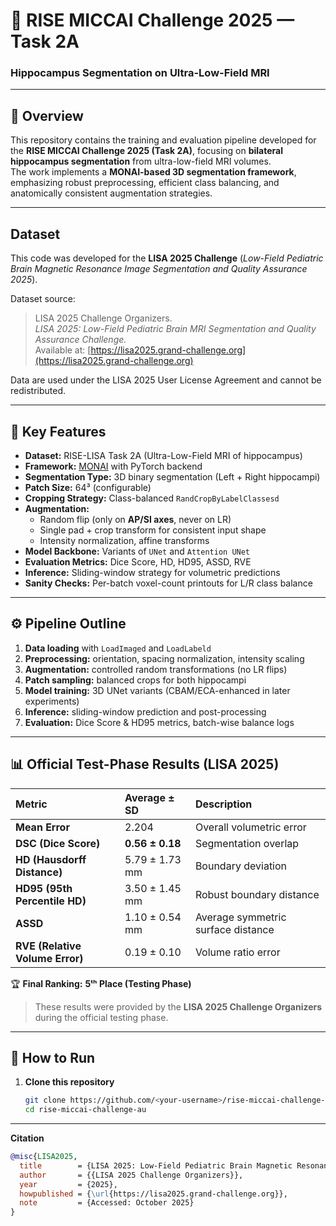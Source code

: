 # 🧠 RISE MICCAI Challenge 2025 — Task 2A  
### Hippocampus Segmentation on Ultra-Low-Field MRI

---

## 📄 Overview
This repository contains the training and evaluation pipeline developed for the **RISE MICCAI Challenge 2025 (Task 2A)**, focusing on **bilateral hippocampus segmentation** from ultra-low-field MRI volumes.  
The work implements a **MONAI-based 3D segmentation framework**, emphasizing robust preprocessing, efficient class balancing, and anatomically consistent augmentation strategies.  

---

## Dataset

This code was developed for the **LISA 2025 Challenge**
(*Low-Field Pediatric Brain Magnetic Resonance Image Segmentation and Quality Assurance 2025*).

Dataset source:
> LISA 2025 Challenge Organizers.  
> *LISA 2025: Low-Field Pediatric Brain MRI Segmentation and Quality Assurance Challenge.*  
> Available at: [https://lisa2025.grand-challenge.org](https://lisa2025.grand-challenge.org)

Data are used under the LISA 2025 User License Agreement and cannot be redistributed.

---

## 🧬 Key Features
- **Dataset:** RISE-LISA Task 2A (Ultra-Low-Field MRI of hippocampus)  
- **Framework:** [MONAI](https://monai.io/) with PyTorch backend  
- **Segmentation Type:** 3D binary segmentation (Left + Right hippocampi)  
- **Patch Size:** 64³ (configurable)  
- **Cropping Strategy:** Class-balanced `RandCropByLabelClassesd`  
- **Augmentation:**
  - Random flip (only on **AP/SI axes**, never on LR)  
  - Single pad + crop transform for consistent input shape  
  - Intensity normalization, affine transforms  
- **Model Backbone:** Variants of `UNet` and `Attention UNet`  
- **Evaluation Metrics:** Dice Score, HD, HD95, ASSD, RVE  
- **Inference:** Sliding-window strategy for volumetric predictions  
- **Sanity Checks:** Per-batch voxel-count printouts for L/R class balance  

---

## ⚙️ Pipeline Outline
1. **Data loading** with `LoadImaged` and `LoadLabeld`  
2. **Preprocessing:** orientation, spacing normalization, intensity scaling  
3. **Augmentation:** controlled random transformations (no LR flips)  
4. **Patch sampling:** balanced crops for both hippocampi  
5. **Model training:** 3D UNet variants (CBAM/ECA-enhanced in later experiments)  
6. **Inference:** sliding-window prediction and post-processing  
7. **Evaluation:** Dice Score & HD95 metrics, batch-wise balance logs  

---

## 📊 Official Test-Phase Results (LISA 2025)
| Metric | Average ± SD | Description |
|:--|:--|:--|
| **Mean Error** | 2.204 | Overall volumetric error |
| **DSC (Dice Score)** | **0.56 ± 0.18** | Segmentation overlap |
| **HD (Hausdorff Distance)** | 5.79 ± 1.73 mm | Boundary deviation |
| **HD95 (95th Percentile HD)** | 3.50 ± 1.45 mm | Robust boundary distance |
| **ASSD** | 1.10 ± 0.54 mm | Average symmetric surface distance |
| **RVE (Relative Volume Error)** | 0.19 ± 0.10 | Volume ratio error |

🏆 **Final Ranking:** **5ᵗʰ Place (Testing Phase)**  

> These results were provided by the **LISA 2025 Challenge Organizers** during the official testing phase.

---

## 🚀 How to Run
1. **Clone this repository**
   ```bash
   git clone https://github.com/<your-username>/rise-miccai-challenge-au.git
   cd rise-miccai-challenge-au

---

**Citation**
```bibtex
@misc{LISA2025,
  title        = {LISA 2025: Low-Field Pediatric Brain Magnetic Resonance Image Segmentation and Quality Assurance Challenge},
  author       = {{LISA 2025 Challenge Organizers}},
  year         = {2025},
  howpublished = {\url{https://lisa2025.grand-challenge.org}},
  note         = {Accessed: October 2025}
}

